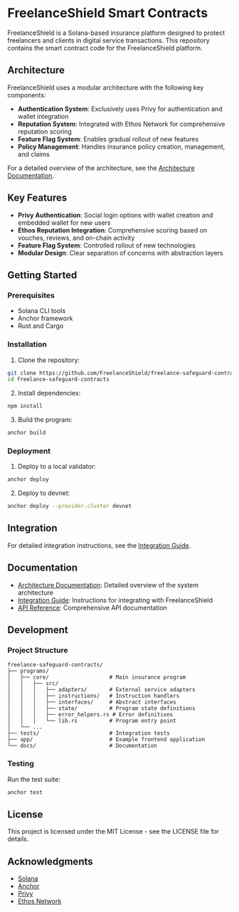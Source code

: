# FreelanceShield Smart Contracts

FreelanceShield is a Solana-based insurance platform designed to protect freelancers and clients in digital service transactions. This repository contains the smart contract code for the FreelanceShield platform.

## Architecture

FreelanceShield uses a modular architecture with the following key components:

- **Authentication System**: Exclusively uses Privy for authentication and wallet integration
- **Reputation System**: Integrated with Ethos Network for comprehensive reputation scoring
- **Feature Flag System**: Enables gradual rollout of new features
- **Policy Management**: Handles insurance policy creation, management, and claims

For a detailed overview of the architecture, see the [Architecture Documentation](./docs/ARCHITECTURE.md).

## Key Features

- **Privy Authentication**: Social login options with wallet creation and embedded wallet for new users
- **Ethos Reputation Integration**: Comprehensive scoring based on vouches, reviews, and on-chain activity
- **Feature Flag System**: Controlled rollout of new technologies
- **Modular Design**: Clear separation of concerns with abstraction layers

## Getting Started

### Prerequisites

- Solana CLI tools
- Anchor framework
- Rust and Cargo

### Installation

1. Clone the repository:
```bash
git clone https://github.com/FreelanceShield/freelance-safeguard-contracts.git
cd freelance-safeguard-contracts
```

2. Install dependencies:
```bash
npm install
```

3. Build the program:
```bash
anchor build
```

### Deployment

1. Deploy to a local validator:
```bash
anchor deploy
```

2. Deploy to devnet:
```bash
anchor deploy --provider.cluster devnet
```

## Integration

For detailed integration instructions, see the [Integration Guide](./docs/INTEGRATION_GUIDE.md).

## Documentation

- [Architecture Documentation](./docs/ARCHITECTURE.md): Detailed overview of the system architecture
- [Integration Guide](./docs/INTEGRATION_GUIDE.md): Instructions for integrating with FreelanceShield
- [API Reference](./docs/API_REFERENCE.md): Comprehensive API documentation

## Development

### Project Structure

```
freelance-safeguard-contracts/
├── programs/
│   ├── core/                   # Main insurance program
│   │   ├── src/
│   │   │   ├── adapters/       # External service adapters
│   │   │   ├── instructions/   # Instruction handlers
│   │   │   ├── interfaces/     # Abstract interfaces
│   │   │   ├── state/          # Program state definitions
│   │   │   ├── error_helpers.rs # Error definitions
│   │   │   └── lib.rs          # Program entry point
│   └── ...
├── tests/                      # Integration tests
├── app/                        # Example frontend application
└── docs/                       # Documentation
```

### Testing

Run the test suite:
```bash
anchor test
```

## License

This project is licensed under the MIT License - see the LICENSE file for details.

## Acknowledgments

- [Solana](https://solana.com/)
- [Anchor](https://project-serum.github.io/anchor/)
- [Privy](https://privy.io/)
- [Ethos Network](https://ethos.so/)
